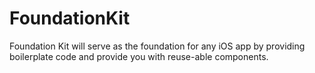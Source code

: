 # FoundationKit
Foundation Kit will serve as the foundation for any iOS app by providing boilerplate code and provide you with reuse-able components.
